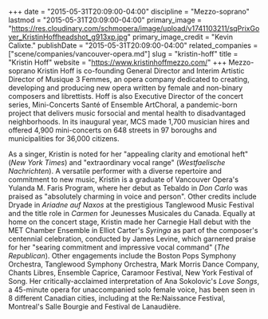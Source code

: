 +++
date = "2015-05-31T20:09:00-04:00"
discipline = "Mezzo-soprano"
lastmod = "2015-05-31T20:09:00-04:00"
primary_image = "https://res.cloudinary.com/schmopera/image/upload/v1741103211/sqPrixGoyer_KristinHoffheadshot_g913xp.jpg"
primary_image_credit = "Kevin Calixte."
publishDate = "2015-05-31T20:09:00-04:00"
related_companies = ["scene/companies/vancouver-opera.md"]
slug = "kristin-hoff"
title = "Kristin Hoff"
website = "https://www.kristinhoffmezzo.com/"
+++
Mezzo-soprano Kristin Hoff is co-founding General Director and Interim Artistic Director of Musique 3 Femmes, an opera company dedicated to creating, developing and producing new opera written by female and non-binary composers and librettists. Hoff is also Executive Director of the concert series, Mini-Concerts Santé of Ensemble ArtChoral, a pandemic-born project that delivers music forsocial and mental health to disadvantaged neighborhoods. In its inaugural year, MCS made 1,700 musician hires and offered 4,900 mini-concerts on 648 streets in 97 boroughs and municipalities for 36,000 citizens.
 
As a singer, Kristin is noted for her "appealing clarity and emotional heft" (_New York Times_) and "extraordinary vocal range" (_Westfaelische Nachrichten_). A versatile performer with a diverse repertoire and commitment to new music, Kristin is a graduate of Vancouver Opera's Yulanda M. Faris Program, where her debut as Tebaldo in _Don Carlo_ was praised as "absolutely charming in voice and person". Other credits include Dryade in _Ariadne auf Naxos_ at the prestigious Tanglewood Music Festival and the title role in _Carmen_ for Jeunesses Musicales du Canada. Equally at home on the concert stage, Kristin made her Carnegie Hall debut with the MET Chamber Ensemble in Elliot Carter's _Syringa_ as part of the composer's centennial celebration, conducted by James Levine, which garnered praise for her "searing commitment and impressive vocal command" (_The Republican_). Other engagements include the Boston Pops Symphony Orchestra, Tanglewood Symphony Orchestra, Mark Morris Dance Company, Chants Libres, Ensemble Caprice, Caramoor Festival, New York Festival of Song. Her critically-acclaimed interpretation of Ana Sokolovic's _Love Songs_, a 45-minute opera for unaccompanied solo female voice, has been seen in 8 different Canadian cities, including at the Re:Naissance Festival, Montreal's Salle Bourgie and Festival de Lanaudière.